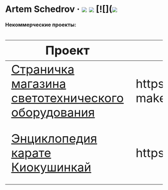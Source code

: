 # Artem Schedrov &middot; [![](https://img.shields.io/badge/resume-hh-red)](https://novosibirsk.hh.ru/resume/b037fa4fff05568b360039ed1f4a71757a6263) [![](https://img.shields.io/badge/-codewars-%23952c1f)](https://www.codewars.com/users/artshedrov) [![]([![](https://img.shields.io/badge/-codewars-%23952c1f)](https://www.codewars.com/users/artshedrov)



### Некоммерческие проекты:
<div class="w3-responsive">
<font size="12px">
<table style="font-size: 80%" width="100%" class="w3-table-all notranslate" id="myTable">
<thead>
<tr class="w3-white">
<th width="30%">Проект</th>
<th width="30%">Ссылка на прод</th>
<th width="40%">Технологии</th>
<th>Категория</th>
</tr>
</thead>
<tbody>
  <tr>
    <td><a href="https://github.com/artshedrov/proj-maket">Страничка магазина светотехнического оборудования</a></td>
    <td>https://github.com/artshedrov/proj-maket</td>
    <td>HTML, CSS(LESS), JS</td>
    <td align="center">Верстка</td>
  </tr>
  <tr>
    <td><a href="https://github.com/artshedrov/kio-app">Энциклопедия карате Киокушинкай</a></td>
    <td>https://kio-app-d36b2.web.app/</td>
    <td>Angular 8, Firebase, Webpack, PWA</td>
    <td align="center">Angular</td>
  </tr>
</tbody>
</table>
</font>
</div>
</br>
